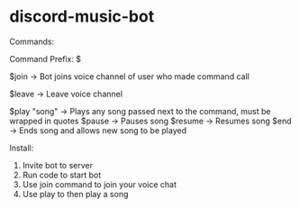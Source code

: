 # discord-music-bot

Commands:

Command Prefix: $

$join -> Bot joins voice channel of user who made command call

$leave -> Leave voice channel

$play "song" -> Plays any song passed next to the command, must be wrapped in quotes
$pause -> Pauses song
$resume -> Resumes song
$end -> Ends song and allows new song to be played

Install:
1) Invite bot to server
2) Run code to start bot
3) Use join command to join your voice chat
4) Use play to then play a song
